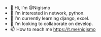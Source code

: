 - 👋 Hi, I’m @Nigismo
- 👀 I’m interested in network, python.
- 🌱 I’m currently learning django, excel.
- 💞️ I’m looking to collaborate on develop.
- 📫 How to reach me https://t.me/nigismo

<!---
Nigismo/Nigismo is a ✨ special ✨ repository because its `README.md` (this file) appears on your GitHub profile.
You can click the Preview link to take a look at your changes.
--->
